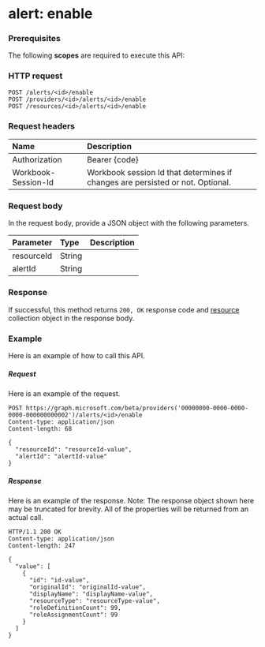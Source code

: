 # alert: enable


### Prerequisites
The following **scopes** are required to execute this API: 
### HTTP request
<!-- { "blockType": "ignored" } -->
```http
POST /alerts/<id>/enable
POST /providers/<id>/alerts/<id>/enable
POST /resources/<id>/alerts/<id>/enable

```
### Request headers
| Name       | Description|
|:---------------|:----------|
| Authorization  | Bearer {code}|
| Workbook-Session-Id  | Workbook session Id that determines if changes are persisted or not. Optional.|

### Request body
In the request body, provide a JSON object with the following parameters.

| Parameter	   | Type	|Description|
|:---------------|:--------|:----------|
|resourceId|String||
|alertId|String||

### Response
If successful, this method returns `200, OK` response code and [resource](../resources/resource.md) collection object in the response body.

### Example
Here is an example of how to call this API.
##### Request
Here is an example of the request.
<!-- {
  "blockType": "request",
  "name": "alert_enable"
}-->
```http
POST https://graph.microsoft.com/beta/providers('00000000-0000-0000-0000-000000000002')/alerts/<id>/enable
Content-type: application/json
Content-length: 68

{
  "resourceId": "resourceId-value",
  "alertId": "alertId-value"
}
```

##### Response
Here is an example of the response. Note: The response object shown here may be truncated for brevity. All of the properties will be returned from an actual call.
<!-- {
  "blockType": "response",
  "truncated": true,
  "@odata.type": "microsoft.graph.resource",
  "isCollection": true
} -->
```http
HTTP/1.1 200 OK
Content-type: application/json
Content-length: 247

{
  "value": [
    {
      "id": "id-value",
      "originalId": "originalId-value",
      "displayName": "displayName-value",
      "resourceType": "resourceType-value",
      "roleDefinitionCount": 99,
      "roleAssignmentCount": 99
    }
  ]
}
```

<!-- uuid: 8fcb5dbc-d5aa-4681-8e31-b001d5168d79
2015-10-25 14:57:30 UTC -->
<!-- {
  "type": "#page.annotation",
  "description": "alert: enable",
  "keywords": "",
  "section": "documentation",
  "tocPath": ""
}-->